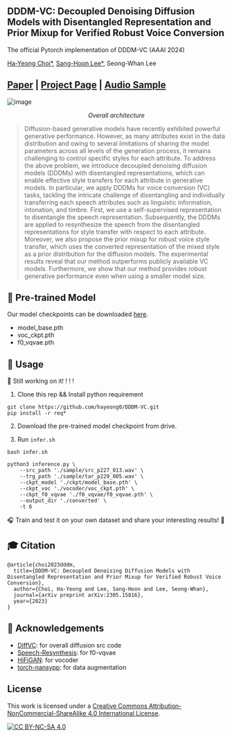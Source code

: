 ## DDDM-VC: Decoupled Denoising Diffusion Models with Disentangled Representation and Prior Mixup for Verified Robust Voice Conversion

The official Pytorch implementation of DDDM-VC (AAAI 2024)

[Ha-Yeong Choi*](https://github.com/hayeong0), [Sang-Hoon Lee*](https://github.com/sh-lee-prml), Seong-Whan Lee 

## [Paper](https://arxiv.org/abs/2305.15816) | [Project Page](https://hayeong0.github.io/DDDM-VC-demo/) | [Audio Sample](https://dddm-vc.github.io/demo/)

![image](https://github.com/hayeong0/DDDM-VC/assets/47182864/8c2e862a-5ac2-4720-b8fd-0d8967bcc92b)
<p align="center"><em> Overall architecture </em>

> Diffusion-based generative models have recently exhibited powerful generative performance. However, as many attributes exist in the data distribution and owing to several limitations of sharing the model parameters across all levels of the generation process, it remains challenging to control specific styles for each attribute. To address the above problem, we introduce decoupled denoising diffusion models (DDDMs) with disentangled representations, which can enable effective style transfers for each attribute in generative models. In particular, we apply DDDMs for voice conversion (VC) tasks, tackling the intricate challenge of disentangling and individually transferring each speech attributes such as linguistic information, intonation, and timbre. First, we use a self-supervised representation to disentangle the speech representation. Subsequently, the DDDMs are applied to resynthesize the speech from the disentangled representations for style transfer with respect to each attribute. Moreover, we also propose the prior mixup for robust voice style transfer, which uses the converted representation of the mixed style as a prior distribution for the diffusion models. The experimental results reveal that our method outperforms publicly available VC models. Furthermore, we show that our method provides robust generative performance even when using a smaller model size.


## 📑 Pre-trained Model
Our model checkpoints can be downloaded [here](https://drive.google.com/drive/folders/1tDIQ5Nv-X2svhcww35LWMC1El3SDlI_I?usp=sharing).

- model_base.pth
- voc_ckpt.pth
- f0_vqvae.pth


## 🔨 Usage
🐣 Still working on it! ! ! ! 

1. Clone this rep && Install python requirement

```
git clone https://github.com/hayeong0/DDDM-VC.git
pip install -r req*
```

2. Download the pre-trained model checkpoint from drive.
  
3. Run `infer.sh`
 
```
bash infer.sh

python3 inference.py \
    --src_path './sample/src_p227_013.wav' \
    --trg_path './sample/tar_p229_005.wav' \
    --ckpt_model './ckpt/model_base.pth' \
    --ckpt_voc './vocoder/voc_ckpt.pth' \
    --ckpt_f0_vqvae './f0_vqvae/f0_vqvae.pth' \
    --output_dir './converted' \
    -t 6
```
🎧 Train and test it on your own dataset and share your interesting results! 🤗



## 🎓 Citation
```
@article{choi2023dddm,
  title={DDDM-VC: Decoupled Denoising Diffusion Models with Disentangled Representation and Prior Mixup for Verified Robust Voice Conversion},
  author={Choi, Ha-Yeong and Lee, Sang-Hoon and Lee, Seong-Whan},
  journal={arXiv preprint arXiv:2305.15816},
  year={2023}
}
```



## 💎 Acknowledgements
- [DiffVC](https://github.com/huawei-noah/Speech-Backbones/tree/main/DiffVC): for overall diffusion src code
- [Speech-Resynthesis](https://github.com/facebookresearch/speech-resynthesis): for f0-vqvae
- [HiFiGAN](https://github.com/jik876/hifi-gan): for vocoder
- [torch-nansypp](https://github.com/revsic/torch-nansypp): for data augmentation

## License
This work is licensed under a
[Creative Commons Attribution-NonCommercial-ShareAlike 4.0 International License][cc-by-nc-sa].

[![CC BY-NC-SA 4.0][cc-by-nc-sa-image]][cc-by-nc-sa]

[cc-by-nc-sa]: http://creativecommons.org/licenses/by-nc-sa/4.0/
[cc-by-nc-sa-image]: https://licensebuttons.net/l/by-nc-sa/4.0/88x31.png
[cc-by-nc-sa-shield]: https://img.shields.io/badge/License-CC%20BY--NC--SA%204.0-lightgrey.svg










